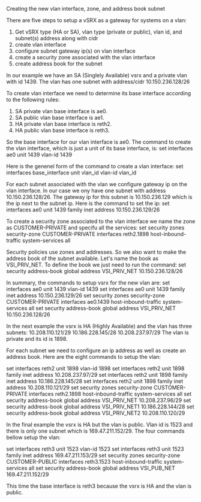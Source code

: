 

Creating the new vlan interface, zone, and address book subnet

There are five steps to setup a vSRX as a gateway for systems on a vlan:

1. Get vSRX type (HA or SA), vlan type (private or public), vlan id, and subnet(s) address along with cidr
2. create vlan interface
3. configure subnet gateway ip(s) on vlan interface
4. create a security zone associated with the vlan interface
5. create address book for the subnet

In our example we have an SA (Singlely Available) vsrx and a private vlan with
id 1439. The vlan has one subnet with address/cidr 10.150.236.128/26

To create vlan interface we need to determine its base interface according to
the following rules:

1. SA private vlan base interface is ae0.
2. SA public vlan base interface is ae1.
3. HA private vlan base interface is reth2.
4. HA public vlan base interface is reth3.

So the base interface for our vlan interface is ae0. The command to create
the vlan interface, which is just a unit of its base interface, is:
set interfaces ae0 unit 1439 vlan-id 1439

Here is the genenel form of the command to create a vlan interface:
set interfaces base_interface unit vlan_id vlan-id vlan_id

For each subnet associated with the vlan we configure gateway ip on the vlan
interface. In our case we ony have one subnet with address 10.150.236.128/26.
The gateway ip for this subnet is 10.150.236.129 which is the ip next to the
subnet ip. Here is the command to set the ip:
set interfaces ae0 unit 1439 family inet address 10.150.236.129/26

To create a security zone associated to the vlan interface we name the zone
as CUSTOMER-PRIVATE and specifu all the services:
set security zones security-zone CUSTOMER-PRIVATE interfaces reth2.1898 host-inbound-traffic system-services all

Security policies use zones and addresses. So we also want to make the address
book of the subnet available. Let's name the book as VSI_PRIV_NET. To define
the book we just need to run the command:
set security address-book global address VSI_PRIV_NET 10.150.236.128/26

In summary, the commands to setup vsrx for the new vlan are:
set interfaces ae0 unit 1439 vlan-id 1439
set interfaces ae0 unit 1439 family inet address 10.150.236.129/26
set security zones security-zone CUSTOMER-PRIVATE interfaces ae0.1439 host-inbound-traffic system-services all
set security address-book global address VSI_PRIV_NET 10.150.236.128/26

In the next example the vsrx is HA (Highly Available) and the vlan has
three subnets:
10.208.110.121/29
10.186.228.145/28
10.208.237.97/29
The vlan is private and its id is 1898.

For each subnet we need to configure an ip address as well as create an
address book. Here are the eight commands to setup the vlan:

set interfaces reth2 unit 1898 vlan-id 1898
set interfaces reth2 unit 1898 family inet address 10.208.237.97/29
set interfaces reth2 unit 1898 family inet address 10.186.228.145/28
set interfaces reth2 unit 1898 family inet address 10.208.110.121/29
set security zones security-zone CUSTOMER-PRIVATE interfaces reth2.1898 host-inbound-traffic system-services all
set security address-book global address VSI_PRIV_NET 10.208.237.96/29
set security address-book global address VSI_PRIV_NET1 10.186.228.144/28
set security address-book global address VSI_PRIV_NET2 10.208.110.120/29

In the final example the vsrx is HA but the vlan is public. Vlan id is 1523
and there is only one subnet which is 169.47.211.152/29. The four commands
bellow setup the vlan:

set interfaces reth3 unit 1523 vlan-id 1523
set interfaces reth3 unit 1523 family inet address 169.47.211.153/29
set security zones security-zone CUSTOMER-PUBLIC interfaces reth3.1523 host-inbound-traffic system-services all
set security address-book global address VSI_PUB_NET 169.47.211.152/29

This time the base interface is reth3 because the vsrx is HA and the vlan
is public.
